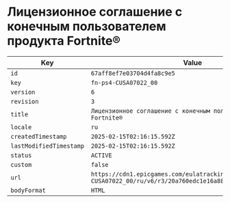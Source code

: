 # Лицензионное соглашение с конечным пользователем продукта Fortnite®

| Key | Value |
| --- | ----- |
| `id` | `67aff8ef7e03704d4fa8c9e5` |
| `key` | `fn-ps4-CUSA07022_00` |
| `version` | `6` |
| `revision` | `3` |
| `title` | `Лицензионное соглашение с конечным пользователем продукта Fortnite®` |
| `locale` | `ru` |
| `createdTimestamp` | `2025-02-15T02:16:15.592Z` |
| `lastModifiedTimestamp` | `2025-02-15T02:16:15.592Z` |
| `status` | `ACTIVE` |
| `custom` | `false` |
| `url` | `https://cdn1.epicgames.com/eulatracking-download/fn-ps4-CUSA07022_00/ru/v6/r3/20a760edc1e16a887c5acd1b0085327e.pdf` |
| `bodyFormat` | `HTML` |
